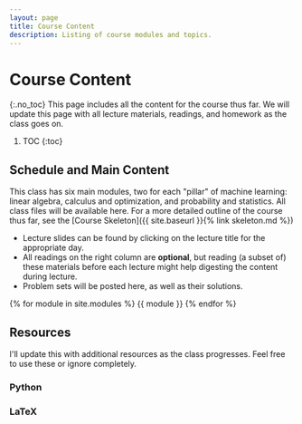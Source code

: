 ```yaml
---
layout: page
title: Course Content
description: Listing of course modules and topics.
---
```


# Course Content
{:.no_toc}
This page includes all the content for the course thus far. We will update this page with all lecture materials, readings, and homework
as the class goes on.

1. TOC
{:toc}

## Schedule and Main Content

This class has six main modules, two for each "pillar" of machine learning: linear algebra, calculus  and optimization,
and probability and statistics. All class files will be available here. For a more detailed outline of the course thus 
far, see the [Course Skeleton]({{ site.baseurl }}{% link skeleton.md %})

- Lecture slides can be found by clicking on the lecture title for the appropriate day.
- All readings on the right column are **optional**, but reading (a subset of) these materials before each lecture might help digesting the content during lecture.
- Problem sets will be posted here, as well as their solutions.

{% for module in site.modules %}
{{ module }}
{% endfor %}

## Resources
I'll update this with additional resources as the class progresses. Feel free to use these or ignore completely.

### Python

### LaTeX
